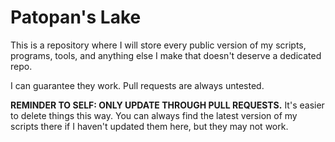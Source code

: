 # Patopan's Lake
This is a repository where I will store every public version of my scripts, programs, tools, and anything else I make that doesn't deserve a dedicated repo.

I can guarantee they work. Pull requests are always untested.

**REMINDER TO SELF: ONLY UPDATE THROUGH PULL REQUESTS.** It's easier to delete things this way. You can always find the latest version of my scripts there if I haven't updated them here, but they may not work.
